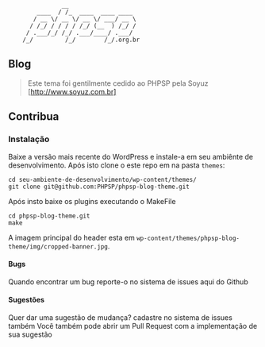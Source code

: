                   __
            ____  / /_  ____  ____ ____
           / __ \/ __ \/ __ \/ ___/ __ \
          / /_/ / / / / /_/ (__  ) /_/ /
         / .___/_/ /_/ .___/____/ .___/
        /_/         /_/        /_/.org.br

## Blog

> Este tema foi gentilmente cedido ao PHPSP pela Soyuz
[http://www.soyuz.com.br]

## Contribua

### Instalação

Baixe a versão mais recente do WordPress e instale-a em seu ambiênte de desenvolvimento.
Após isto clone o este repo em na pasta `themes`:  
```shell
cd seu-ambiente-de-desenvolvimento/wp-content/themes/
git clone git@github.com:PHPSP/phpsp-blog-theme.git
```  
Após insto baixe os plugins executando o MakeFile
```shell
cd phpsp-blog-theme.git
make
```  

A imagem principal do header esta em `wp-content/themes/phpsp-blog-theme/img/cropped-banner.jpg`.

#### Bugs

Quando encontrar um bug reporte-o no sistema de issues aqui do Github

#### Sugestões

Quer dar uma sugestão de mudança? cadastre no sistema de issues também
Você também pode abrir um Pull Request com a implementação de sua sugestão

